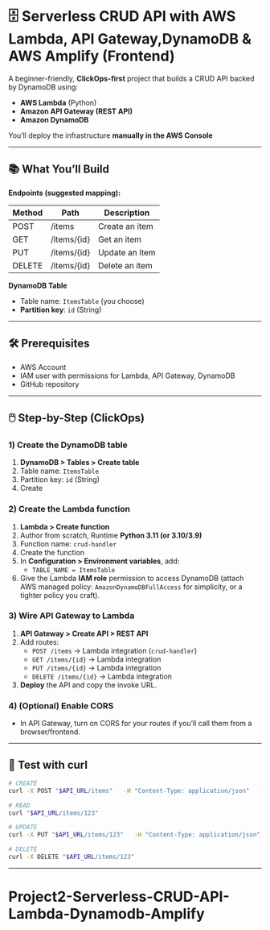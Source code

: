 # 🗄️ Serverless CRUD API with AWS Lambda, API Gateway,DynamoDB & AWS Amplify (Frontend)

A beginner-friendly, **ClickOps-first** project that builds a CRUD API backed by DynamoDB using:
- **AWS Lambda** (Python)
- **Amazon API Gateway (REST API)**
- **Amazon DynamoDB**

You’ll deploy the infrastructure **manually in the AWS Console**

---

## 📚 What You’ll Build

**Endpoints (suggested mapping):**

| Method | Path            | Description        |
|--------|-----------------|--------------------|
| POST   | /items          | Create an item     |
| GET    | /items/{id}     | Get an item        |
| PUT    | /items/{id}     | Update an item     |
| DELETE | /items/{id}     | Delete an item     |

**DynamoDB Table**

- Table name: `ItemsTable` (you choose)
- **Partition key**: `id` (String)

---

## 🛠️ Prerequisites

- AWS Account
- IAM user with permissions for Lambda, API Gateway, DynamoDB
- GitHub repository

---

## 🖱️ Step-by-Step (ClickOps)

### 1) Create the DynamoDB table
1. **DynamoDB > Tables > Create table**
2. Table name: `ItemsTable`
3. Partition key: `id` (String)
4. Create

### 2) Create the Lambda function
1. **Lambda > Create function**
2. Author from scratch, Runtime **Python 3.11 (or 3.10/3.9)**
3. Function name: `crud-handler`
4. Create the function
5. In **Configuration > Environment variables**, add:
   - `TABLE_NAME = ItemsTable`
6. Give the Lambda **IAM role** permission to access DynamoDB (attach AWS managed policy: `AmazonDynamoDBFullAccess` for simplicity, or a tighter policy you craft).

### 3) Wire API Gateway to Lambda
1. **API Gateway > Create API > REST API**
2. Add routes:
   - `POST /items` → Lambda integration (`crud-handler`)
   - `GET /items/{id}` → Lambda integration
   - `PUT /items/{id}` → Lambda integration
   - `DELETE /items/{id}` → Lambda integration
3. **Deploy** the API and copy the invoke URL.

### 4) (Optional) Enable CORS
- In API Gateway, turn on CORS for your routes if you’ll call them from a browser/frontend.


---

## 🧪 Test with curl

```bash
# CREATE
curl -X POST "$API_URL/items"   -H "Content-Type: application/json"   -d '{"id":"123","name":"Book","price":25.5}'

# READ
curl "$API_URL/items/123"

# UPDATE
curl -X PUT "$API_URL/items/123"   -H "Content-Type: application/json"   -d '{"id":"123","name":"Book - 2nd Edition","price":35.0}'

# DELETE
curl -X DELETE "$API_URL/items/123"
```

---

# Project2-Serverless-CRUD-API-Lambda-Dynamodb-Amplify
